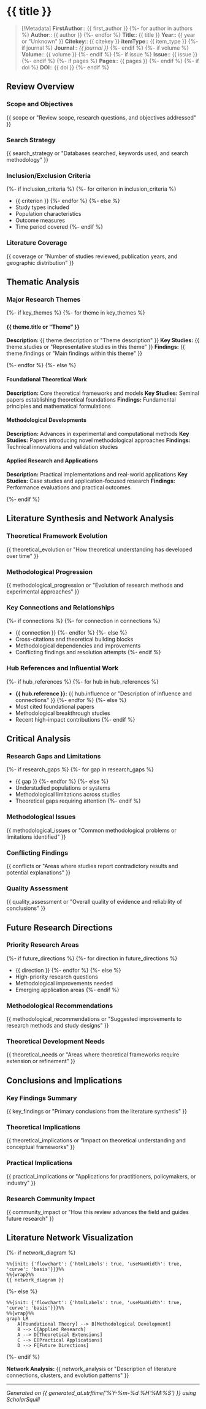 # {{ title }}

> [!Metadata]
> **FirstAuthor**:: {{ first_author }}
{%- for author in authors %}
> **Author**:: {{ author }}
{%- endfor %}
> **Title**:: {{ title }}
> **Year**:: {{ year or "Unknown" }}
> **Citekey**:: {{ citekey }}
> **itemType**:: {{ item_type }}
{%- if journal %}
> **Journal**:: *{{ journal }}*
{%- endif %}
{%- if volume %}
> **Volume**:: {{ volume }}
{%- endif %}
{%- if issue %}
> **Issue**:: {{ issue }}
{%- endif %}
{%- if pages %}
> **Pages**:: {{ pages }}
{%- endif %}
{%- if doi %}
> **DOI**:: {{ doi }}
{%- endif %}

## Review Overview

### Scope and Objectives
{{ scope or "Review scope, research questions, and objectives addressed" }}

### Search Strategy
{{ search_strategy or "Databases searched, keywords used, and search methodology" }}

### Inclusion/Exclusion Criteria
{%- if inclusion_criteria %}
{%- for criterion in inclusion_criteria %}
- {{ criterion }}
{%- endfor %}
{%- else %}
- Study types included
- Population characteristics
- Outcome measures
- Time period covered
{%- endif %}

### Literature Coverage
{{ coverage or "Number of studies reviewed, publication years, and geographic distribution" }}

## Thematic Analysis

### Major Research Themes
{%- if key_themes %}
{%- for theme in key_themes %}

#### {{ theme.title or "Theme" }}
**Description:** {{ theme.description or "Theme description" }}
**Key Studies:** {{ theme.studies or "Representative studies in this theme" }}
**Findings:** {{ theme.findings or "Main findings within this theme" }}

{%- endfor %}
{%- else %}

#### Foundational Theoretical Work
**Description:** Core theoretical frameworks and models
**Key Studies:** Seminal papers establishing theoretical foundations
**Findings:** Fundamental principles and mathematical formulations

#### Methodological Developments
**Description:** Advances in experimental and computational methods
**Key Studies:** Papers introducing novel methodological approaches
**Findings:** Technical innovations and validation studies

#### Applied Research and Applications
**Description:** Practical implementations and real-world applications
**Key Studies:** Case studies and application-focused research
**Findings:** Performance evaluations and practical outcomes

{%- endif %}

## Literature Synthesis and Network Analysis

### Theoretical Framework Evolution
{{ theoretical_evolution or "How theoretical understanding has developed over time" }}

### Methodological Progression
{{ methodological_progression or "Evolution of research methods and experimental approaches" }}

### Key Connections and Relationships
{%- if connections %}
{%- for connection in connections %}
- {{ connection }}
{%- endfor %}
{%- else %}
- Cross-citations and theoretical building blocks
- Methodological dependencies and improvements
- Conflicting findings and resolution attempts
{%- endif %}

### Hub References and Influential Work
{%- if hub_references %}
{%- for hub in hub_references %}
- **{{ hub.reference }}:** {{ hub.influence or "Description of influence and connections" }}
{%- endfor %}
{%- else %}
- Most cited foundational papers
- Methodological breakthrough studies
- Recent high-impact contributions
{%- endif %}

## Critical Analysis

### Research Gaps and Limitations
{%- if research_gaps %}
{%- for gap in research_gaps %}
- {{ gap }}
{%- endfor %}
{%- else %}
- Understudied populations or systems
- Methodological limitations across studies
- Theoretical gaps requiring attention
{%- endif %}

### Methodological Issues
{{ methodological_issues or "Common methodological problems or limitations identified" }}

### Conflicting Findings
{{ conflicts or "Areas where studies report contradictory results and potential explanations" }}

### Quality Assessment
{{ quality_assessment or "Overall quality of evidence and reliability of conclusions" }}

## Future Research Directions

### Priority Research Areas
{%- if future_directions %}
{%- for direction in future_directions %}
- {{ direction }}
{%- endfor %}
{%- else %}
- High-priority research questions
- Methodological improvements needed
- Emerging application areas
{%- endif %}

### Methodological Recommendations
{{ methodological_recommendations or "Suggested improvements to research methods and study designs" }}

### Theoretical Development Needs
{{ theoretical_needs or "Areas where theoretical frameworks require extension or refinement" }}

## Conclusions and Implications

### Key Findings Summary
{{ key_findings or "Primary conclusions from the literature synthesis" }}

### Theoretical Implications
{{ theoretical_implications or "Impact on theoretical understanding and conceptual frameworks" }}

### Practical Implications
{{ practical_implications or "Applications for practitioners, policymakers, or industry" }}

### Research Community Impact
{{ community_impact or "How this review advances the field and guides future research" }}

## Literature Network Visualization

{%- if network_diagram %}
```mermaid
%%{init: {'flowchart': {'htmlLabels': true, 'useMaxWidth': true, 'curve': 'basis'}}}%%
%%{wrap}%%
{{ network_diagram }}
```
{%- else %}
```mermaid
%%{init: {'flowchart': {'htmlLabels': true, 'useMaxWidth': true, 'curve': 'basis'}}}%%
%%{wrap}%%
graph LR
    A[Foundational Theory] --> B[Methodological Development]
    B --> C[Applied Research]
    A --> D[Theoretical Extensions]
    C --> E[Practical Applications]
    D --> F[Future Directions]
```
{%- endif %}

**Network Analysis:** {{ network_analysis or "Description of literature connections, clusters, and evolution patterns" }}

---
*Generated on {{ generated_at.strftime('%Y-%m-%d %H:%M:%S') }} using ScholarSquill*